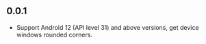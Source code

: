 ## 0.0.1

* Support Android 12 (API level 31) and above versions, get device windows rounded corners.
